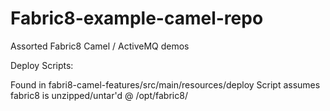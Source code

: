 Fabric8-example-camel-repo
===========================

Assorted Fabric8 Camel / ActiveMQ demos

Deploy Scripts:

Found in fabri8-camel-features/src/main/resources/deploy
Script assumes fabric8 is unzipped/untar'd @ /opt/fabric8/


